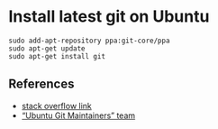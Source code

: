 # Install latest git on Ubuntu
```
sudo add-apt-repository ppa:git-core/ppa
sudo apt-get update
sudo apt-get install git
```

## References
- [stack overflow link](https://stackoverflow.com/a/19109661)
- [“Ubuntu Git Maintainers” team](https://launchpad.net/~git-core/+archive/ubuntu/ppa)